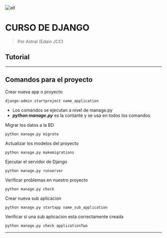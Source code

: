 ![alt](https://imgs.search.brave.com/xvZ9nwehnreok6qEqfTgluOLSgx52JxVedoqGUsq1mc/rs:fit:860:0:0/g:ce/aHR0cHM6Ly9jZG4u/ZnJlZWJpZXN1cHBs/eS5jb20vbG9nb3Mv/bGFyZ2UvMngvZGph/bmdvLWNvbW11bml0/eS1sb2dvLXBuZy10/cmFuc3BhcmVudC5w/bmc)

# CURSO DE DJANGO

> Por Astral (Edain JCC)

## Tutorial

---

## Comandos para el proyecto

Crear nueva app o proyecto

    django-admin startproject name_application

- Los comandos se ejecutan a nivel de manage.py
- **_python manage.py_** es la contante y se usa en todos los comandos

Migrar los datos a la BD

    python manage.py migrate

Actualizar los modelos del proyecto

    python manage.py makemigrations

Ejecutar el servidor de Django

    python manage.py runserver

Verificar problemas en nuestro proyecto

    python manage.py check

Crear nueva sub aplicacion

    python manage.py startapp name_sub_application

Verificar si una sub aplicacion esta correctamente creada

    python manage.py check applicationTwo

---
